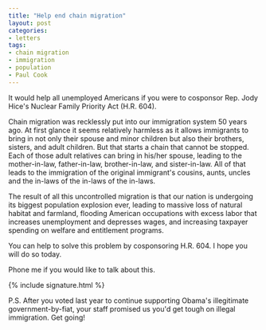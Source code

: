 ```yaml
---
title: "Help end chain migration"
layout: post
categories:
- letters
tags:
- chain migration
- immigration
- population
- Paul Cook
---
```


It would help all unemployed Americans if you were to cosponsor Rep. Jody Hice's Nuclear Family Priority Act (H.R. 604).

Chain migration was recklessly put into our immigration system 50 years ago. At first glance it seems relatively harmless as it allows immigrants to bring in not only their spouse and minor children but also their brothers, sisters, and adult children. But that starts a chain that cannot be stopped. Each of those adult relatives can bring in his/her spouse, leading to the mother-in-law, father-in-law, brother-in-law, and sister-in-law. All of that leads to the immigration of the original immigrant's cousins, aunts, uncles and the in-laws of the in-laws of the in-laws.

The result of all this uncontrolled migration is that our nation is undergoing its biggest population explosion ever, leading to massive loss of natural habitat and farmland, flooding American occupations with excess labor that increases unemployment and depresses wages, and increasing taxpayer spending on welfare and entitlement programs.

You can help to solve this problem by cosponsoring H.R. 604. I hope you will do so today.

Phone me if you would like to talk about this.

{% include signature.html %}

P.S. After you voted last year to continue supporting Obama's illegitimate government-by-fiat, your staff promised us you'd get tough on illegal immigration. Get going!
